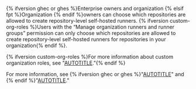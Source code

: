 {% ifversion ghec or ghes %}Enterprise owners and organization {% elsif fpt %}Organization {% endif %}owners can choose which repositories are allowed to create repository-level self-hosted runners. {% ifversion custom-org-roles %}Users with the “Manage organization runners and runner groups” permission can only choose which repositories are allowed to create repository-level self-hosted runners for repositories in your organization{% endif %}.

{% ifversion custom-org-roles %}For more information about custom organization roles, see "[AUTOTITLE](/organizations/managing-peoples-access-to-your-organization-with-roles/about-custom-organization-roles)."{% endif %}

For more information, see {% ifversion ghec or ghes %}"[AUTOTITLE](/admin/policies/enforcing-policies-for-your-enterprise/enforcing-policies-for-github-actions-in-your-enterprise#disabling-repository-level-self-hosted-runners)" and {% endif %}"[AUTOTITLE](/organizations/managing-organization-settings/disabling-or-limiting-github-actions-for-your-organization#limiting-the-use-of-self-hosted-runners)."
